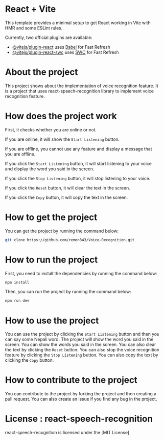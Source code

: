 # React + Vite

This template provides a minimal setup to get React working in Vite with HMR and some ESLint rules.

Currently, two official plugins are available:

- [@vitejs/plugin-react](https://github.com/vitejs/vite-plugin-react/blob/main/packages/plugin-react/README.md) uses [Babel](https://babeljs.io/) for Fast Refresh
- [@vitejs/plugin-react-swc](https://github.com/vitejs/vite-plugin-react-swc) uses [SWC](https://swc.rs/) for Fast Refresh

# About the project

This project shows about the implementation of voice recognition feature. It is a project that uses react-speech-recognition library to implement voice recognition feature.

# How does the project work
First, it checks whether you are online or not. 

If you are online, it will show the `Start Listening` button.

If you are offline, you cannot use any feature and display a message that you are offline.

If you click the `Start Listening` button, it will start listening to your voice and display the word you said in the screen.

If you click the `Stop Listening` button, it will stop listening to your voice.

If you click the `Reset` button, it will clear the text in the screen.

If you click the `Copy` button, it will copy the text in the screen.


# How to get the project
You can get the project by running the command below:
```bash
git clone https://github.com/remon343/Voice-Recognition.git
```

# How to run the project
First, you need to install the dependencies by running the command below:
```bash 
npm install
```
Then, you can run the project by running the command below:
```bash
npm run dev
```
# How to use the project
You can use the project by clicking the `Start Listening` button and then you can say some Nepali word. The project will show the word you said in the screen. You can show the words you said in the screen. You can also clear the text by clicking the `Reset` button. You can also stop the voice recognition feature by clicking the `Stop Listening` button. You can also copy the text by clicking the `Copy` button.

# How to contribute to the project
You can contribute to the project by forking the project and then creating a pull request. You can also create an issue if you find any bug in the project.


# License : react-speech-recognition
react-speech-recognition is licensed under the [MIT License]
